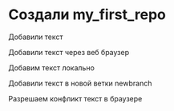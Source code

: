 ﻿# Создали my_first_repo

Добавили текст

Добавили текст через веб браузер

Добавим текст локально

Добавили текст в новой ветки newbranch

Разрешаем конфликт текст в браузере
